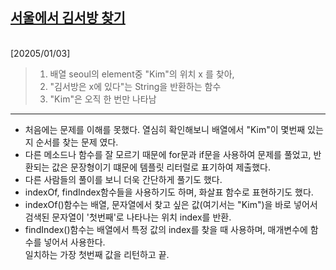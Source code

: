 ## [서울에서 김서방 찾기](https://school.programmers.co.kr/learn/courses/30/lessons/12919)

<Br>
[20205/01/03]

> 1.  배열 seoul의 element중 "Kim"의 위치 x 를 찾아,
> 2.  "김서방은 x에 있다"는 String을 반환하는 함수
> 3.  "Kim"은 오직 한 번만 나타남

---

- 처음에는 문제를 이해를 못했다. 열심히 확인해보니 배열에서 "Kim"이 몇번째 있는지 순서를 찾는 문제 였다.
- 다른 메소드나 함수를 잘 모르기 때문에 for문과 if문을 사용하여 문제를 풀었고, 반환되는 값은 문장형이기 떄문에 템플릿 리터럴로 표기하여 제출했다.
- 다른 사람들의 풀이를 보니 더욱 간단하게 풀기도 했다.
- indexOf, findIndex함수들을 사용하기도 하며, 화살표 함수로 표현하기도 했다.
- indexOf()함수는 배열, 문자열에서 찾고 싶은 값(여기서는 "Kim")을 바로 넣어서 검색된 문자열이 '첫번째'로 나타나는 위치 index를 반환.
- findIndex()함수는 배열에서 특정 값의 index를 찾을 때 사용하며, 매개변수에 함수를 넣어서 사용한다.<br>일치하는 가장 첫번째 값을 리턴하고 끝.
